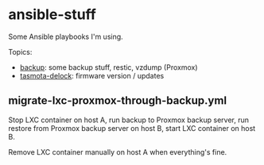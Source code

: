 # ansible-stuff

Some Ansible playbooks I'm using.

Topics:

- [backup](backup/): some backup stuff, restic, vzdump (Proxmox)
- [tasmota-delock](tasmota-delock/): firmware version / updates


## migrate-lxc-proxmox-through-backup.yml

Stop LXC container on host A, run backup to Proxmox backup server,
run restore from Proxmox backup server on host B,
start LXC container on host B.

Remove LXC container manually on host A when everything's fine.
